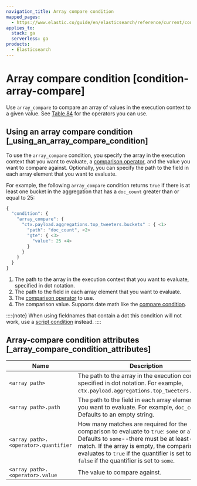 ```yaml
---
navigation_title: Array compare condition
mapped_pages:
  - https://www.elastic.co/guide/en/elasticsearch/reference/current/condition-array-compare.html
applies_to:
  stack: ga
  serverless: ga
products:
  - Elasticsearch
---
```


# Array compare condition [condition-array-compare]

Use `array_compare` to compare an array of values in the execution context to a given value. See [Table 84](condition-compare.md#condition-compare-operators) for the operators you can use.

## Using an array compare condition [_using_an_array_compare_condition]

To use the `array_compare` condition, you specify the array in the execution context that you want to evaluate, a [comparison operator](condition-compare.md#condition-compare-operators), and the value you want to compare against. Optionally, you can specify the path to the field in each array element that you want to evaluate.

For example, the following `array_compare` condition returns `true` if there is at least one bucket in the aggregation that has a `doc_count` greater than or equal to 25:

```js
{
  "condition": {
    "array_compare": {
      "ctx.payload.aggregations.top_tweeters.buckets" : { <1>
        "path": "doc_count", <2>
        "gte": { <3>
          "value": 25 <4>
        }
      }
    }
  }
}
```

1. The path to the array in the execution context that you want to evaluate, specified in dot notation.
2. The path to the field in each array element that you want to evaluate.
3. The [comparison operator](condition-compare.md#condition-compare-operators) to use.
4. The comparison value. Supports date math like the [compare condition](condition-compare.md#compare-condition-date-math).

::::{note}
When using fieldnames that contain a dot this condition will not work, use a [script condition](condition-script.md) instead.
::::

## Array-compare condition attributes [_array_compare_condition_attributes]

| Name | Description |
| --- | --- |
| `<array path>` | The path to the array in the execution                                         context, specified in dot notation.                                         For example, `ctx.payload.aggregations.top_tweeters.buckets`. |
| `<array path>.path` | The path to the field in each array element                                         that you want to evaluate. For example,                                         `doc_count`. Defaults to an empty string. |
| `<array path>.<operator>.quantifier` | How many matches are required for the                                         comparison to evaluate to `true`: `some`                                         or `all`. Defaults to `some`--there must                                         be at least one match. If the array is                                         empty, the comparison evaluates to `true`                                         if the quantifier is set to `all` and                                         `false` if the quantifier is set to                                         `some`. |
| `<array path>.<operator>.value` | The value to compare against. |
